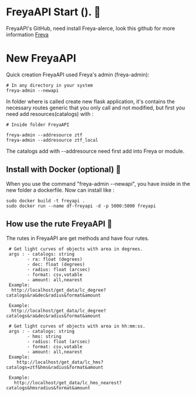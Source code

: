 # FreyaAPI Start (). 🚀
FreyaAPI's GitHub, need install Freya-alerce, look this github for more information [Freya](https://github.com/fernandezeric/Memoria)

# New FreyaAPI
Quick creation FreyaAPI used Freya's admin (freya-admin):
```
# In any directory in your system
freya-admin --newapi

```
In folder where is called create new flask application, it's contains the
necessary routes generic that you only call and not modified, but first you need
add resources(catalogs) with :

```
# Inside folder FreyaAPI

freya-admin --addresource ztf
freya-admin --addresource ztf_local

```
The catalogs add with --addresource need first add into Freya or module. 

## Install with Docker (optional) 🔧
When you use the command "freya-admin --newapi", you have inside in the new folder a
dockerfile. Now can install like :

```
sudo docker build -t freyapi .
sudo docker run --name df-freyapi -d -p 5000:5000 freyapi
```

## How use the rute FreyaAPI 📖
The rutes in FreyaAPI are get methods and have four rutes.
```
 # Get light curves of objects with area in degrees.
 args : - catalogs: string
        - ra: float (degrees) 
        - dec: float (degrees)
        - radius: float (arcsec)
        - format: csv,votable
        - amount: all,nearest
 Example:
  http://localhost/get_data/lc_degree?catalogs&ra&dec&radius&format&amount
 
 Example:
  http://localhost/get_data/lc_degree?catalogs&ra&dec&radius&format&amount   
```
```
 # Get light curves of objects with area in hh:mm:ss.
 args : - catalogs: string
        - hms: string
        - radius: float (arcsec)
        - format: csv,votable
        - amount: all,nearest
 Example:
    http://localhost/get_data/lc_hms?catalogs=ztf&hms&radius&format&amount
 
 Example:
   http://localhost/get_data/lc_hms_nearest?catalogs&hmsradius&format&amount 
```